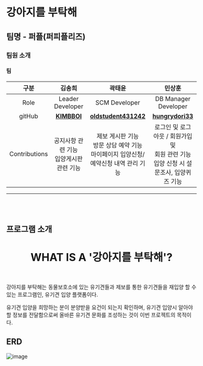 # 강아지를 부탁해

## 팀명 - 퍼플(퍼피플리즈)


### 팀원 소개
#### 팀

<table style="width: 100%;">
    <thead>
        <tr>
            <th style="text-align: center; width: 5%;" >구분</th>
            <th style="text-align: center">김송희</th>
            <th style="text-align: center;">곽태윤</th>
            <th style="text-align: center">민상훈</th>
        </tr>
    </thead>
    <tbody>
        <tr>
            <td style="text-align: center"><span>Role</span></td>
            <td style="text-align: center"><span>Leader Developer</span></td>
            <td style="text-align: center"><span>SCM Developer</span></td>
            <td style="text-align: center"><span>DB Manager Developer</span></td>
        </tr>
        <tr>
            <td style="text-align: center"><span>gitHub</span></td>
            <td style="text-align: center"><a href="https://github.com/KIMBBOI"><strong>KIMBBOI</strong></a></td>
            <td style="text-align: center"><a href="https://github.com/oldstudent431242"><strong>oldstudent431242</strong></a></td>
            <td style="text-align: center"><a href="https://github.com/hungrydori33"><strong>hungrydori33</strong></a></td>
        </tr>
        <tr>
            <td style="text-align: center"><span>Contributions</span></td>
            <td style="text-align: center">
                <span>공지사항 관련 기능</span><br>
                <span>입양게시판 관련 기능</span><br>
            </td>
            <td style="text-align: center">
                <span>제보 게시판 기능</span><br>
                <span>방문 상담 예약 기능</span><br>
                <span>마이페이지 입양신청/예약신청 내역 관리 기능</span><br>
            </td>
            <td style="text-align: center">
                <span>로그인 및 로그아웃 / 회원가입 및</span><br>
                <span>회원 관련 기능</span><br>
                <span>입양 신청 시 설문조사, 입양퀴즈 기능</span><br>
            </td>
        </tr>
    </tbody>
</table>

<hr>

<br><br>

## 프로그램 소개

<h1 style="text-align:center;">WHAT IS A '강아지를 부탁해'?</h1>
<br>

<p>
강아지를 부탁해는
동물보호소에 있는 유기견들과 제보를 통한 유기견들을 재입양 할 수 있는 프로그램인,
유기견 입양 플랫폼이다.
</p>
<p>
유기견 입양을 희망하는 분이 분양받을 요건이 되는지 확인하며, 
유기견 입양시 알아야 할 정보를 전달함으로써 올바른 유기견 문화를 조성하는 것이
이번 프로젝트의 목적이다.
</p>

## ERD

![image](https://github.com/KIMBBOI/TEAM5/assets/142900456/394755ef-c6e2-4b6e-b69b-f5b84d6f8b59)
<br>

<br>
<br>








<br>
<br>

